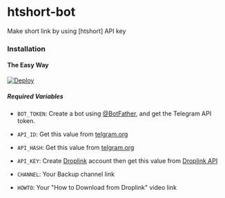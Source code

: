 # htshort-bot
Make short link by using [htshort] API key
### Installation

#### The Easy Way

[![Deploy](https://www.herokucdn.com/deploy/button.svg)](https://heroku.com/deploy?template=https://github.com/Bhatmanju307/htshort)

##### Required Variables

* `BOT_TOKEN`: Create a bot using [@BotFather](https://telegram.dog/BotFather), and get the Telegram API token.

* `API_ID`: Get this value from [telgram.org](https://my.telegram.org/apps)
* `API_HASH`: Get this value from [telgram.org](https://my.telegram.org/apps)
* `API_KEY`: Create [Droplink](https://Droplinks.co/) account then get this value from [Droplink API](https://Droplinks.co/member/tools/api)
* `CHANNEL`: Your Backup channel link
* `HOWTO`: Your "How to Download from Droplink" video link
